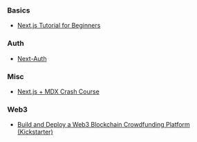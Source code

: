 
### Basics

- [Next.js Tutorial for Beginners](https://www.youtube.com/playlist?list=PL4cUxeGkcC9g9gP2onazU5-2M-AzA8eBw)


### Auth
- [Next-Auth](https://youtu.be/MqFL7HMI6hw)

### Misc
- [Next.js + MDX Crash Course](https://youtu.be/GIOPkcvv7-o)

### Web3 
- [Build and Deploy a Web3 Blockchain Crowdfunding Platform (Kickstarter)](https://www.youtube.com/watch?v=BDCT6TYLYdI)
